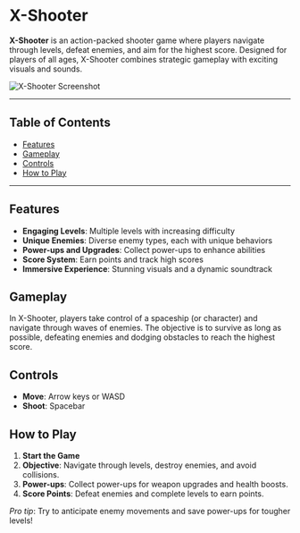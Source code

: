 # X-Shooter

**X-Shooter** is an action-packed shooter game where players navigate through levels, defeat enemies, and aim for the highest score. Designed for players of all ages, X-Shooter combines strategic gameplay with exciting visuals and sounds.

![X-Shooter Screenshot](path/to/screenshot.png)  

---

## Table of Contents
- [Features](#features)
- [Gameplay](#gameplay)
- [Controls](#controls)
- [How to Play](#how-to-play)

---

## Features

- **Engaging Levels**: Multiple levels with increasing difficulty
- **Unique Enemies**: Diverse enemy types, each with unique behaviors
- **Power-ups and Upgrades**: Collect power-ups to enhance abilities
- **Score System**: Earn points and track high scores
- **Immersive Experience**: Stunning visuals and a dynamic soundtrack

## Gameplay

In X-Shooter, players take control of a spaceship (or character) and navigate through waves of enemies. The objective is to survive as long as possible, defeating enemies and dodging obstacles to reach the highest score.

## Controls

- **Move**: Arrow keys or WASD
- **Shoot**: Spacebar

## How to Play

1. **Start the Game**
2. **Objective**: Navigate through levels, destroy enemies, and avoid collisions.
3. **Power-ups**: Collect power-ups for weapon upgrades and health boosts.
4. **Score Points**: Defeat enemies and complete levels to earn points.

*Pro tip*: Try to anticipate enemy movements and save power-ups for tougher levels!




